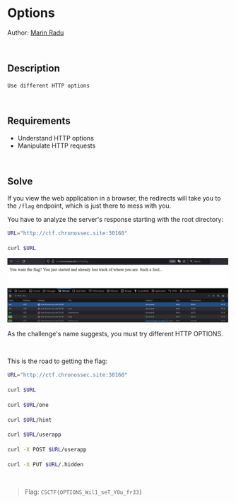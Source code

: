 # Options
Author: [Marin Radu](https://github.com/ChronosPK)

<br>

## Description
```
Use different HTTP options
```

<br>

## Requirements
- Understand HTTP options
- Manipulate HTTP requests

<br>

## Solve
If you view the web application in a browser, the redirects will take you to the `/flag` endpoint, 
which is just there to mess with you.

You have to analyze the server's response starting with the root directory:
```bash
URL="http://ctf.chronossec.site:30160"

curl $URL
```

<img src="./solve/redirects.png" width="500">

As the challenge's name suggests, you must try different HTTP OPTIONS.

<br>

This is the road to getting the flag:
```bash
URL="http://ctf.chronossec.site:30160"

curl $URL

curl $URL/one

curl $URL/hint

curl $URL/userapp

curl -X POST $URL/userapp

curl -X PUT $URL/.hidden
```

<br>

> Flag: `CSCTF{OPTIONS_Wil1_seT_Y0u_fr33}`